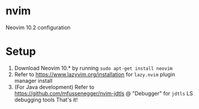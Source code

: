 # nvim
Neovim 10.2 configuration
# Setup
1. Download Neovim 10.* by running `sudo apt-get install neovim`
2. Refer to https://www.lazyvim.org/installation for `lazy.nvim` plugin manager install
3. (For Java development) Refer to https://github.com/mfussenegger/nvim-jdtls @ "Debugger" for `jdtls` LS debugging tools
That's it!
